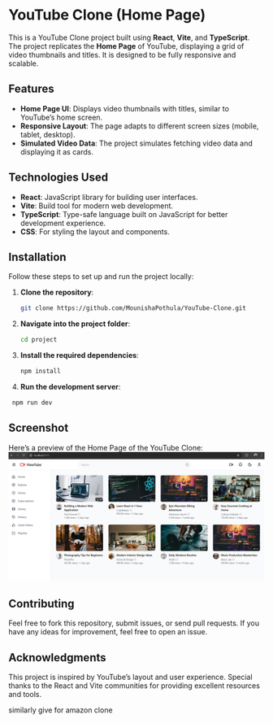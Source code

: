 # YouTube Clone (Home Page)

This is a YouTube Clone project built using **React**, **Vite**, and **TypeScript**. The project replicates the **Home Page** of YouTube, displaying a grid of video thumbnails and titles. It is designed to be fully responsive and scalable.

## Features

- **Home Page UI**: Displays video thumbnails with titles, similar to YouTube’s home screen.
- **Responsive Layout**: The page adapts to different screen sizes (mobile, tablet, desktop).
- **Simulated Video Data**: The project simulates fetching video data and displaying it as cards.

## Technologies Used

- **React**: JavaScript library for building user interfaces.
- **Vite**: Build tool for modern web development.
- **TypeScript**: Type-safe language built on JavaScript for better development experience.
- **CSS**: For styling the layout and components.

## Installation

Follow these steps to set up and run the project locally:

1. **Clone the repository**:
   ```bash
   git clone https://github.com/MounishaPothula/YouTube-Clone.git

2. **Navigate into the project folder**:
   ```bash
   cd project
3. **Install the required dependencies**:
   ```bash
   npm install
4. **Run the development server**:
  ```bash
   npm run dev
```
## Screenshot
Here’s a preview of the Home Page of the YouTube Clone:
![Home Page Screenshot](./screenshot.png)


## Contributing
Feel free to fork this repository, submit issues, or send pull requests. If you have any ideas for improvement, feel free to open an issue.

## Acknowledgments
This project is inspired by YouTube’s layout and user experience.
Special thanks to the React and Vite communities for providing excellent resources and tools.


 similarly give for amazon clone
